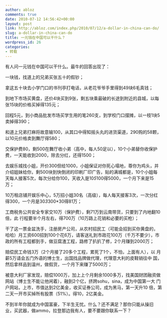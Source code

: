 ```yaml
---
author: abloz
comments: true
date: 2010-07-12 14:56:42+00:00
layout: post
link: http://abloz.com/index.php/2010/07/12/a-dollar-in-china-can-do/
slug: a-dollar-in-china-can-do
title: 一元钱在中国可以干什么？
wordpress_id: 26
categories:
- 转载
---
```


有人问一元钱在中国可以干什么。最牛的回答出现了：

一块钱，找道上的兄弟买张五十的假钞；

拿这五十块去小学门口的书刊亭打电话，从老花爷爷手里得到49块6毛真钱；

到地下市场买黄盘，还价4块买到9张，剩五块乘最破的长途到附近的县城，以每
张15块的价格买掉得135元；

回程5元，到小商品批发市场买学生用的笔260支，到学校门口摆摊，以一枝1块5
卖掉得390；

和道上兄弟打麻将故意输100，从其口中得知摇头丸的进货渠道，290购的58颗，
以10元价格卖到舞厅得580；

交保护费80，剩500在舞厅收小弟（高中，每人50足以），10个小弟替你收保护
费，一天能收到2000，除去分红，还得1500；

去娱乐城找小姐，开价300但给1000，小姐保证对你死心塌地，尊你为鸡头，并
介绍姐妹给你，剩500块到快倒闭的印刷厂印广告，贴的满城都是，10个小姐每
天每人接客5次，每次分给你100，天收入是10*5*100得5000，一个月下来是15
万；

10万租店铺开娱乐中心，5万招小姐30名（高级），每人每天接客3次，一次分红
得300，一个月是30*3*300*30得81万；

工商税务公共安全专家交10万（保护费），剩71万到云南带货，只要到了内地翻10倍，此
行程要半个月左右，得700万（10万路上花销和必要的买枪）；

干了这一票金盆洗手，注册房产公司，从农村招民工（可能会招到买你黄盘的，
哈哈）月工资600招到100个花6万，请客送礼到市政花100万（千万不要少），市
政的所有工程都到手，做豆腐渣工程，路修了扒扒了修，2个月赚到2000万；

赔偿民工命钱3万（2个月接了20多个工程，累死了1个，不怕，上面有人），以
月薪5万请会五门外语的博士生，出国找品牌做代理，代理意大利的皮鞋销往中
国，然后拿样品到温州，做假货，一个月下来赚了5000万；

被意大利厂家发现，赔偿1000万，加上上个月剩余1000多万，找美国财团融资做
网站（博士生不能让他闲着），融到2个亿，挤跨sohu，sina，成为中国第一大
门户网站，上市，市值达到2亿美金，收买证券公司，成为黑马，第一天升10
倍，第二天一开市买掉所有股票（51%）。得10，2亿美金。

不到半年你就成为中国富豪，下半生无忧。什么？还不满足？那你只能从操旧
业，买武器，做ammo，拉登那边我有人，要不要跟你联系一下？
